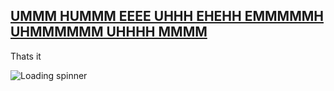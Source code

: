 ## [UMMM HUMMM EEEE UHHH EHEHH   EMMMMMH UHMMMMMM UHHHH MMMM](https://www.youtube.com/watch?v=baQsoECJ04A)



Thats it

![Loading spinner](https://images.steamusercontent.com/ugc/18075070511141467385/E08BA31AC58E042AE38D1FAB3467D24882B61669/?imw=637&imh=358&ima=fit&impolicy=Letterbox&imcolor=%23000000&letterbox=true)
